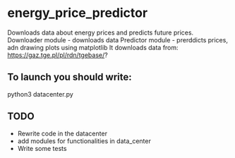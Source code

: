 # energy_price_predictor
Downloads data about energy prices and predicts future prices.
Downloader module - downloads data
Predictor module - prerddicts prices, adn drawing plots using matplotlib
It downloads data from: https://gaz.tge.pl/pl/rdn/tgebase/?
## To launch you should write:
python3 datacenter.py
## TODO
- Rewrite code in the datacenter
- add modules for functionalities in data_center
- Write some tests

